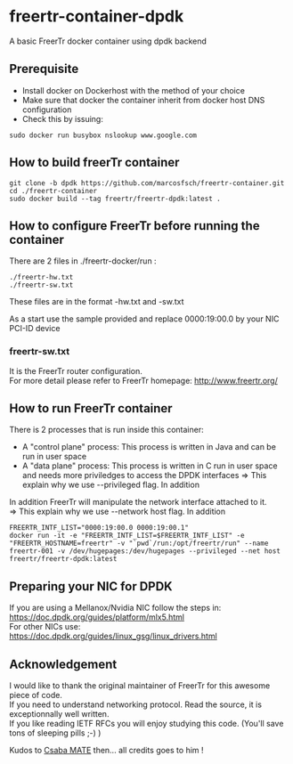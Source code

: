 # freertr-container-dpdk
A basic FreerTr docker container using dpdk backend

## Prerequisite
- Install docker on Dockerhost with the method of your choice
- Make sure that docker the container inherit from docker host DNS configuration
- Check this by issuing: 
```shell
sudo docker run busybox nslookup www.google.com
```
   
## How to build freerTr container
```shell
git clone -b dpdk https://github.com/marcosfsch/freertr-container.git
cd ./freertr-container
sudo docker build --tag freertr/freertr-dpdk:latest .
```
## How to configure FreerTr before running the container
There are 2 files in ./freertr-docker/run :
```shell
./freertr-hw.txt  
./freertr-sw.txt
```

These files are in the format <freerouter-hostname>-hw.txt and <freerouter-hostname>-sw.txt

As a start use the sample provided and replace 0000:19:00.0 by your NIC PCI-ID device

### freertr-sw.txt
It is the FreerTr router configuration.  <br>
For more detail please refer to FreerTr homepage: http://www.freertr.org/ <br>

## How to run FreerTr container
There is 2 processes that is run inside this container: <br>
- A "control plane" process: This process is written in Java and can be run in user space
- A "data plane" process: This process is written in C run in user space and needs more priviledges to access the DPDK interfaces
  => This explain why we use --privileged flag. In addition

In addition FreerTr will manipulate the network interface attached to it. <br>
=> This explain why we use --network host flag. In addition
```shell
FREERTR_INTF_LIST="0000:19:00.0 0000:19:00.1"
docker run -it -e "FREERTR_INTF_LIST=$FREERTR_INTF_LIST" -e "FREERTR_HOSTNAME=freertr" -v "`pwd`/run:/opt/freertr/run" --name freertr-001 -v /dev/hugepages:/dev/hugepages --privileged --net host freertr/freertr-dpdk:latest
```

## Preparing your NIC for DPDK
If you are using a Mellanox/Nvidia NIC follow the steps in: https://doc.dpdk.org/guides/platform/mlx5.html <br>
For other NICs use: https://doc.dpdk.org/guides/linux_gsg/linux_drivers.html

## Acknowledgement
I would like to thank the original maintainer of FreerTr for this awesome piece of code. <br>
If you need to understand networking protocol. Read the source, it is exceptionnally well written. <br>
If you like reading IETF RFCs you will enjoy studying this code. (You'll save tons of sleeping pills ;-) )<br>

Kudos to <a href=http://mc36.nop.hu/cv.html>Csaba MATE</a> then... all credits goes to him ! <br>

